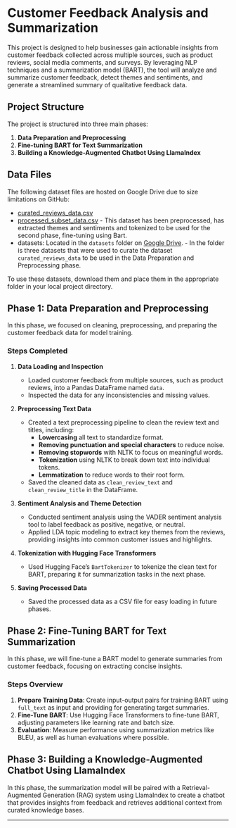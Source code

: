 
# Customer Feedback Analysis and Summarization

This project is designed to help businesses gain actionable insights from customer feedback collected across multiple sources, such as product reviews, social media comments, and surveys. By leveraging NLP techniques and a summarization model (BART), the tool will analyze and summarize customer feedback, detect themes and sentiments, and generate a streamlined summary of qualitative feedback data.

## Project Structure

The project is structured into three main phases:

1. **Data Preparation and Preprocessing** 
2. **Fine-tuning BART for Text Summarization**
3. **Building a Knowledge-Augmented Chatbot Using LlamaIndex**

## Data Files

The following dataset files are hosted on Google Drive due to size limitations on GitHub:


- [curated_reviews_data.csv](https://drive.google.com/file/d/1dmmQtqKU3WA74_cK8oBZa4okVhfQQIJs/view?usp=sharing)
- [processed_subset_data.csv](https://drive.google.com/file/d/1fdyqniQoO2PHI96ipob-_ef3YczkAwiG/view?usp=sharing) - This dataset has been preprocessed, has extracted themes and sentiments and tokenized to be used for the second phase, fine-tuning using Bart.
- datasets: Located in the `datasets` folder on [Google Drive](https://drive.google.com/drive/folders/1pNJE9kMc3oGqJqHx9ZOowiB7LY0SFUhK?usp=sharing). - In the folder is three datasets that were used to curate the dataset `curated_reviews_data` to be used in the Data Preparation and Preprocessing phase.

To use these datasets, download them and place them in the appropriate folder in your local project directory.


## Phase 1: Data Preparation and Preprocessing 

In this phase, we focused on cleaning, preprocessing, and preparing the customer feedback data for model training.

### Steps Completed

1. **Data Loading and Inspection**
   - Loaded customer feedback from multiple sources, such as product reviews, into a Pandas DataFrame named `data`.
   - Inspected the data for any inconsistencies and missing values.

2. **Preprocessing Text Data**
   - Created a text preprocessing pipeline to clean the review text and titles, including:
     - **Lowercasing** all text to standardize format.
     - **Removing punctuation and special characters** to reduce noise.
     - **Removing stopwords** with NLTK to focus on meaningful words.
     - **Tokenization** using NLTK to break down text into individual tokens.
     - **Lemmatization** to reduce words to their root form.
   - Saved the cleaned data as `clean_review_text` and `clean_review_title` in the DataFrame.

3. **Sentiment Analysis and Theme Detection**
   - Conducted sentiment analysis using the VADER sentiment analysis tool to label feedback as positive, negative, or neutral.
   - Applied LDA topic modeling to extract key themes from the reviews, providing insights into common customer issues and highlights.

4. **Tokenization with Hugging Face Transformers**
   - Used Hugging Face’s `BartTokenizer` to tokenize the clean text for BART, preparing it for summarization tasks in the next phase.

5. **Saving Processed Data**
   - Saved the processed data as a CSV file for easy loading in future phases.

## Phase 2: Fine-Tuning BART for Text Summarization

In this phase, we will fine-tune a BART model to generate summaries from customer feedback, focusing on extracting concise insights. 

### Steps Overview
1. **Prepare Training Data**: Create input-output pairs for training BART using `full_text` as input and providing for generating target summaries.
2. **Fine-Tune BART**: Use Hugging Face Transformers to fine-tune BART, adjusting parameters like learning rate and batch size.
3. **Evaluation**: Measure performance using summarization metrics like  BLEU, as well as human evaluations where possible.

## Phase 3: Building a Knowledge-Augmented Chatbot Using LlamaIndex

In this phase, the summarization model will be paired with a Retrieval-Augmented Generation (RAG) system using LlamaIndex to create a chatbot that provides insights from feedback and retrieves additional context from curated knowledge bases.



---
